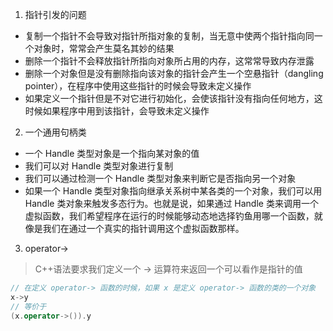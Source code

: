 1. 指针引发的问题

- 复制一个指针不会导致对指针所指对象的复制，当无意中使两个指针指向同一个对象时，常常会产生莫名其妙的结果
- 删除一个指针不会释放指针所指向对象所占用的内存，这常常导致内存泄露
- 删除一个对象但是没有删除指向该对象的指针会产生一个空悬指针（dangling pointer），在程序中使用这些指针的时候会导致未定义操作
- 如果定义一个指针但是不对它进行初始化，会使该指针没有指向任何地方，这时候如果程序中用到该指针，会导致未定义操作


2. 一个通用句柄类

- 一个 Handle 类型对象是一个指向某对象的值
- 我们可以对 Handle 类型对象进行复制
- 我们可以通过检测一个 Handle 类型对象来判断它是否指向另一个对象
- 如果一个 Handle 类型对象指向继承关系树中某各类的一个对象，我们可以用 Handle 类对象来触发多态行为。也就是说，如果通过 Handle 类来调用一个虚拟函数，我们希望程序在运行的时候能够动态地选择钓鱼用哪一个函数，就像是我们在通过一个真实的指针调用这个虚拟函数那样。


3. operator->

> C++语法要求我们定义一个 -> 运算符来返回一个可以看作是指针的值

```cpp
// 在定义 operator-> 函数的时候，如果 x 是定义 operator-> 函数的类的一个对象
x->y
// 等价于
(x.operator->()).y

```